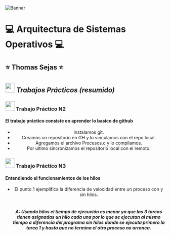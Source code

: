 <!--Banner-->
![Banner](https://cdn.discordapp.com/attachments/757743068656173097/1231472508574765177/logo.png?ex=66371525&is=6624a025&hm=712e4b0321079dd680512fbfeea88eaeaa87cf188e534561e40bb3c72524652c&)

# :computer: Arquitectura de Sistemas Operativos :computer: #
## :star: Thomas Sejas :star: ##

## <img src="https://media.giphy.com/media/ObNTw8Uzwy6KQ/giphy.gif" width="30">&nbsp;***Trabajos Prácticos (resumido)***
<!-- This aligns everything below to the left -->
<header align="left">
   <h3 align="left"> <image src="https://media.giphy.com/media/v1.Y2lkPTc5MGI3NjExbjd1bHdiZWx5bzdleWk3ZDg4bWM0M3FhOTBvNGhmOWJzems1ZzJodiZlcD12MV9pbnRlcm5hbF9naWZfYnlfaWQmY3Q9Zw/du3J3cXyzhj75IOgvA/giphy.gif" width="30">&nbsp;Trabajo Práctico N2 
      <h4 align="left"> El trabajo práctico consiste en aprender lo basico de github </h4>
         <!-- Unordered List -->
         <ul>
             <li> Instalamos git. </li>
             <img src="https://cdn.discordapp.com/attachments/757743068656173097/1231933021775728640/Screenshot_32.png?ex=6638c208&is=66264d08&hm=5c5ac3854f56d8d59aba0a19d36037d5d926c98310eee9174de970949e2d4022&" alt=""/>
             <li> Creamos un repositorio en GH y lo vinculamos con el repo local.</li>
             <img src="https://cdn.discordapp.com/attachments/757743068656173097/1231753326253703208/Screenshot_19.png?ex=66381aad&is=6625a5ad&hm=2ae54dfda95b0286b1bb70e2cde573fb22c3951b0c1dfc3fd2d8e2e53441f479&" alt=""/>
             <br> <!-- Salto de linea -->           
             <img src="https://cdn.discordapp.com/attachments/757743068656173097/1231753326501302403/Screenshot_20.png?ex=66381aad&is=6625a5ad&hm=a11fee43209e0f7099831b18ed3029e7d5edd4149622bad24f18c59b7b1ed392&" alt=""/>
             <li> Agregamos el archivo Procesos.c y lo compilamos.</li>
             <img src="https://cdn.discordapp.com/attachments/757743068656173097/1231927538566041651/Untitled-2.png?ex=6638bced&is=662647ed&hm=070173a8355c67d618a91f37593b45a7d6b53790d33e83dc2b4eb0462346b25f&" alt=""/>
             <li> Por ultimo sincronizamos el repositorio local con el remoto. </li>
             <img src="https://cdn.discordapp.com/attachments/757743068656173097/1231931650967863306/Screenshot_28.png?ex=66279d41&is=66264bc1&hm=5ec6ea42fbc4090408b8bf3108a9ac993635fa0969ceee512c08b7854dddc861&" alt=""/>
             <br>
             <img src="https://cdn.discordapp.com/attachments/757743068656173097/1231931651207069746/Screenshot_29.png?ex=6638c0c1&is=66264bc1&hm=bc1c343c421629faa0d2a0c992d5369c677a7334a2695f00294f86e276d5c2b9&" alt=""/>
             <br>
             <img src="https://cdn.discordapp.com/attachments/757743068656173097/1231931651630829628/Screenshot_30.png?ex=6638c0c1&is=66264bc1&hm=e68064d7dad64a6abcad71f7b37c35747130088f372c79cf978bb71ee29864f8&" alt=""/>
         </ul>
             
              
   </h3>
   <h3 align="left"> <image src="https://media.giphy.com/media/v1.Y2lkPTc5MGI3NjExeWo4emV5bG5vNnJ5dzB3MXJpMXdzNmlkbmQ0dHd3NGhmaHgwbGY3ciZlcD12MV9pbnRlcm5hbF9naWZfYnlfaWQmY3Q9Zw/pVmh7HR0cA2xOlet1z/giphy.gif" width="30">&nbsp;Trabajo Práctico N3
      <h4 align="left"> Entendiendo el funcionamientos de los hilos </h4>
         <!-- Unordered List -->
         <ul>
             <li> El punto 1 ejemplifica la diferencia de velocidad entre un proceso con y sin hilos. </li>
             <img src="https://cdn.discordapp.com/attachments/757743068656173097/1235920756077105202/Screenshot_2.jpg?ex=66362066&is=6634cee6&hm=5365dc7230824580dd29fe73cb87c14c7afdeed402248fc40153fc3c016c435a&" alt=""/>
             <img src="https://cdn.discordapp.com/attachments/757743068656173097/1235920756391804979/Screenshot_1.jpg?ex=66362066&is=6634cee6&hm=c403205dbe1118ade13ea2b2118aaea478c4befeeee4e8ab7c3324b6aa48694f&" alt=""/>
             <h5> A: Usando hilos el tiempo de ejecución es menor ya que las 3 tareas tienen asignadas un hilo cada una 
                     por lo que se ejecutan al mismo tiempo a diferencia del programa sin hilos donde se ejecuta primero
                     la tarea 1 y hasta que no termina el otro proceso no arranca. 
             </h5>
   </h3>
         
</header>